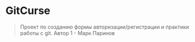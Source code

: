# GitCurse

> Проект по созданию формы авторизации/регистрации и практики работы с git.
> Автор 1 -  Марк Паринов